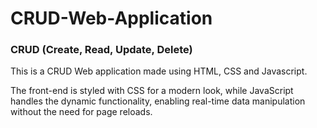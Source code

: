 # CRUD-Web-Application

### CRUD (Create, Read, Update, Delete)

This is a CRUD Web application made using HTML, CSS and Javascript.

The front-end is styled with CSS for a modern look, while JavaScript handles the dynamic functionality, enabling real-time data manipulation without the need for page reloads.
